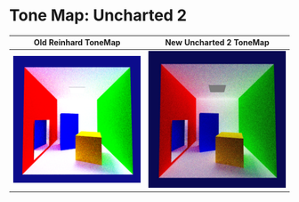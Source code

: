 # Tone Map: Uncharted 2


Old Reinhard ToneMap             |  New Uncharted 2 ToneMap        
:-------------------------:|:-------------------------:
![](JPG_Reinhard_ToneMap.jpg)          | ![](JPG_Uncharted2_ToneMap.jpg) 
